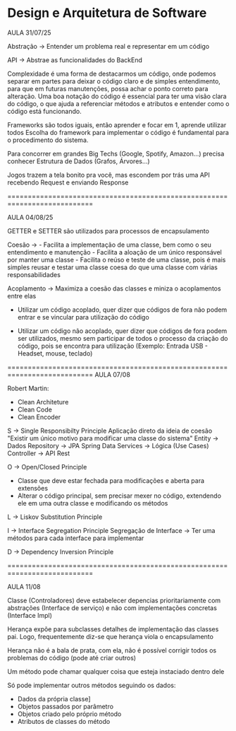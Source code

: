 # Design e Arquitetura de Software 

  AULA 31/07/25

Abstração -> Entender um problema real e representar em um código 

API -> Abstrae as funcionalidades do BackEnd

Complexidade é uma forma de destacarmos um código, onde podemos separar em partes para deixar o código claro e de simples entendimento, para que em futuras manutenções, possa achar o ponto correto para alteração.
Uma boa notação do código é essencial para ter uma visão clara do código, o que ajuda a referenciar métodos e atributos e entender como o código está funcionando.

Frameworks são todos iguais, então aprender e focar em 1, aprende utilizar todos
Escolha do framework para implementar o código é fundamental para o procedimento do sistema.

Para concorrer em grandes Big Techs (Google, Spotify, Amazon...) precisa conhecer Estrutura de Dados (Grafos, Árvores...)

Jogos trazem a tela bonito pra você, mas escondem por trás uma API recebendo Request e enviando Response

===========================================================================
                                                                           
  AULA 04/08/25

GETTER e SETTER são utilizados para processos de encapsulamento

Coesão -> - Facilita a implementação de uma classe, bem como o seu entendimento e manutenção
          - Facilita a aloação de um único responsável por manter uma classe
          - Facilita o reúso e teste de uma classe, pois é mais simples reusar e testar uma classe coesa do que uma classe com várias responsabilidades

Acoplamento -> Maximiza a coesão das classes e miniza o acoplamentos entre elas 

- Utilizar um código acoplado, quer dizer que códigos de fora não podem entrar e se vincular para utilização do código

- Utilizar um código não acoplado, quer dizer que códigos de fora podem ser utilizados, mesmo sem participar de todos o processo da criação do código, pois se encontra para utilização (Exemplo: Entrada USB - Headset, mouse, teclado)

===========================================================================
AULA 07/08

Robert Martin:
  - Clean Architeture
  - Clean Code
  - Clean Encoder

S -> Single Responsibilty Principle
     Aplicação direto da ideia de coesão "Existir um único motivo para modificar uma classe do sistema"
     Entity -> Dados
     Repository -> JPA Spring Data
     Services -> Lógica (Use Cases)
     Controller -> API Rest
    
O -> Open/Closed Principle
  - Classe que deve estar fechada para modificações e aberta para extensões
  - Alterar o código principal, sem precisar mexer no código, extendendo ele em uma outra classe e modificando os métodos
     

L -> Liskov Substitution Principle

I -> Interface Segregation Principle
     Segregação de Interface -> Ter uma métodos para cada interface para implementar

D -> Dependency Inversion Principle

===========================================================================

AULA 11/08

Classe (Controladores) deve estabelecer depencias prioritariamente com abstrações (Interface de serviço) e não com implementações concretas (Interface Impl)

Herança expõe para subclasses detalhes de implementação das classes pai. Logo, frequentemente diz-se que herança viola o encapsulamento

Herança não é a bala de prata, com ela, não é possível corrigir todos os problemas do código (pode até criar outros)

Um método pode chamar qualquer coisa que esteja instaciado dentro dele

Só pode implementar outros métodos seguindo os dados: 
 - Dados da própria classe]
 - Objetos passados por parâmetro
 - Objetos criado pelo próprio método
 - Atributos de classes do método
